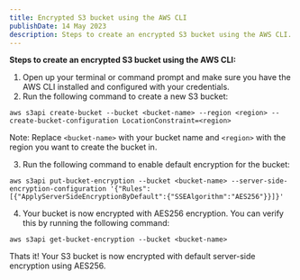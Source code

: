 ```yaml
---
title: Encrypted S3 bucket using the AWS CLI
publishDate: 14 May 2023
description: Steps to create an encrypted S3 bucket using the AWS CLI.
---
```


**Steps to create an encrypted S3 bucket using the AWS CLI:**

1.  Open up your terminal or command prompt and make sure you have the AWS CLI installed and configured with your credentials.
2.  Run the following command to create a new S3 bucket:

```shell
aws s3api create-bucket --bucket <bucket-name> --region <region> --create-bucket-configuration LocationConstraint=<region>
```

Note: Replace `<bucket-name>` with your bucket name and `<region>` with the region you want to create the bucket in.

3.  Run the following command to enable default encryption for the bucket:

```shell
aws s3api put-bucket-encryption --bucket <bucket-name> --server-side-encryption-configuration '{"Rules":[{"ApplyServerSideEncryptionByDefault":{"SSEAlgorithm":"AES256"}}]}'
```

4.  Your bucket is now encrypted with AES256 encryption. You can verify this by running the following command:

```shell
aws s3api get-bucket-encryption --bucket <bucket-name>
```

Thats it! Your S3 bucket is now encrypted with default server-side encryption using AES256.
